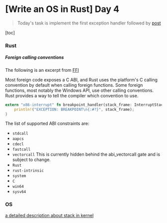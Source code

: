 # [Write an OS in Rust] Day 4

> Today's task is implement the first exception handler followed by [post](https://os.phil-opp.com/cpu-exceptions/)

[toc]

### Rust

##### Foreign calling conventions

The following is an excerpt from [FFI](https://doc.rust-lang.org/nomicon/ffi.html#foreign-calling-conventions)

Most foreign code exposes a C ABI, and Rust uses the platform's C calling convention by default when calling foreign functions. Some foreign functions, most notably the Windows API, use other calling conventions. Rust provides a way to tell the compiler which convention to use.

```rust
extern "x86-interrupt" fn breakpoint_handler(stack_frame: InterruptStackFrame) {
    println!("EXCEPTION: BREAKPOINT\n{:#?}", stack_frame);
}
```

The list of supported ABI constraints are:
- `stdcall`
- `aapcs`
- `cdecl`
- `fastcall`
- `vectorcall` This is currently hidden behind the abi_vectorcall gate and is subject to change.
- `Rust`
- `rust-intrinsic`
- `system`
- `C`
- `win64`
- `sysv64`

### OS

[a detailed description about stack in kernel](https://www.cnblogs.com/sky-heaven/p/12788807.html)